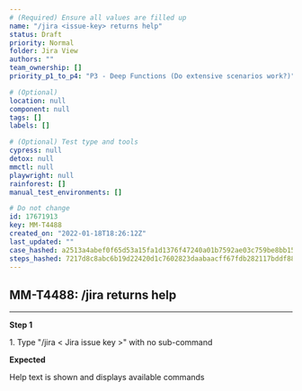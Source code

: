 ```yaml
---
# (Required) Ensure all values are filled up
name: "/jira <issue-key> returns help"
status: Draft
priority: Normal
folder: Jira View
authors: ""
team_ownership: []
priority_p1_to_p4: "P3 - Deep Functions (Do extensive scenarios work?)"

# (Optional)
location: null
component: null
tags: []
labels: []

# (Optional) Test type and tools
cypress: null
detox: null
mmctl: null
playwright: null
rainforest: []
manual_test_environments: []

# Do not change
id: 17671913
key: MM-T4488
created_on: "2022-01-18T18:26:12Z"
last_updated: ""
case_hashed: a2513a4abef0f65d53a15fa1d1376f47240a01b7592ae03c759be8bb150d0b9bc1f01b4e9d19706eb86de8f2b289417c
steps_hashed: 7217d8c8abc6b19d22420d1c7602823daabaacff67fdb282117bddf884e596cb22bb020ed1f6c09a22d1eb4fa073fd88
---
```


<!-- (Auto-generated) Based on frontmatter's "key" and "name" -->

## MM-T4488: /jira <issue-key> returns help

---

**Step 1**

1\. Type "/jira < Jira issue key >" with no sub-command

**Expected**

Help text is shown and displays available commands
